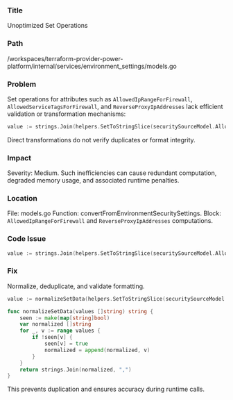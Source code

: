 ### Title

Unoptimized Set Operations

### Path

/workspaces/terraform-provider-power-platform/internal/services/environment_settings/models.go

### Problem

Set operations for attributes such as `AllowedIpRangeForFirewall`, `AllowedServiceTagsForFirewall`, and `ReverseProxyIpAddresses` lack efficient validation or transformation mechanisms:

```go
value := strings.Join(helpers.SetToStringSlice(securitySourceModel.AllowedIpRangeForFirewall), ",")
```

Direct transformations do not verify duplicates or format integrity.

### Impact

Severity: Medium.
Such inefficiencies can cause redundant computation, degraded memory usage, and associated runtime penalties.

### Location

File: models.go
Function: convertFromEnvironmentSecuritySettings.
Block: `AllowedIpRangeForFirewall` and `ReverseProxyIpAddresses` computations.

### Code Issue

```go
value := strings.Join(helpers.SetToStringSlice(securitySourceModel.AllowedIpRangeForFirewall), ",")
```

### Fix

Normalize, deduplicate, and validate formatting.

```go
value := normalizeSetData(helpers.SetToStringSlice(securitySourceModel.AllowedIpRangeForFirewall))

func normalizeSetData(values []string) string {
    seen := make(map[string]bool)
    var normalized []string
    for _, v := range values {
        if !seen[v] {
            seen[v] = true
            normalized = append(normalized, v)
        }
    }
    return strings.Join(normalized, ",")
}
```

This prevents duplication and ensures accuracy during runtime calls.
